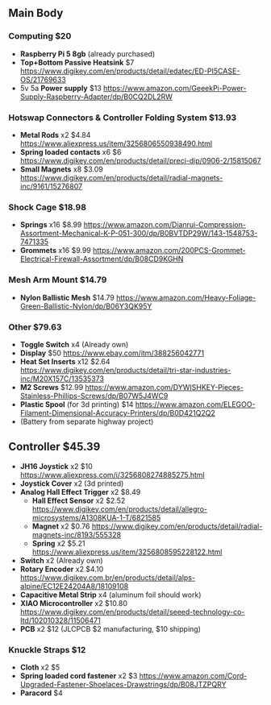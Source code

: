## Main Body

### Computing $20

* **Raspberry Pi 5 8gb** (already purchased)
* **Top+Bottom Passive Heatsink** $7 https://www.digikey.com/en/products/detail/edatec/ED-PI5CASE-OS/21769633
* 5v 5a **Power supply** $13 https://www.amazon.com/GeeekPi-Power-Supply-Raspberry-Adapter/dp/B0CQ2DL2RW

### Hotswap Connectors & Controller Folding System $13.93

* **Metal Rods** x2 $4.84 https://www.aliexpress.us/item/3256806550938490.html
* **Spring loaded contacts** x6 $6 https://www.digikey.com/en/products/detail/preci-dip/0906-2/15815067
* **Small Magnets** x8 $3.09 https://www.digikey.com/en/products/detail/radial-magnets-inc/9161/15276807

### Shock Cage $18.98

* **Springs** x16 $8.99 https://www.amazon.com/Dianrui-Compression-Assortment-Mechanical-K-P-051-300/dp/B0BVTDP29W/143-1548753-7471335
* **Grommets** x16 $9.99 https://www.amazon.com/200PCS-Grommet-Electrical-Firewall-Assortment/dp/B08CD9KGHN

### Mesh Arm Mount $14.79

* **Nylon Ballistic Mesh** $14.79 https://www.amazon.com/Heavy-Foliage-Green-Ballistic-Nylon/dp/B06Y3QK95Y

### Other $79.63

* **Toggle Switch** x4 (Already own)
* **Display** $50 https://www.ebay.com/itm/388256042771
* **Heat Set Inserts** x12 $2.64 https://www.digikey.com/en/products/detail/tri-star-industries-inc/M20X157C/13535373
* **M2 Screws** $12.99 https://www.amazon.com/DYWISHKEY-Pieces-Stainless-Phillips-Screws/dp/B07W5J4WC9
* **Plastic Spool** (for 3d printing) $14 https://www.amazon.com/ELEGOO-Filament-Dimensional-Accuracy-Printers/dp/B0D421Q2Q2
* (Battery from separate highway project)

## Controller $45.39

* **JH16 Joystick** x2 $10 https://www.aliexpress.com/i/3256808274885275.html
* **Joystick Cover** x2 (3d printed)
* **Analog Hall Effect Trigger** x2 $8.49
  * **Hall Effect Sensor** x2 $2.52 https://www.digikey.com/en/products/detail/allegro-microsystems/A1308KUA-1-T/6821585
  * **Magnet** x2 $0.76 https://www.digikey.com/en/products/detail/radial-magnets-inc/8193/555328
  * **Spring** x2 $5.21 https://www.aliexpress.us/item/3256808595228122.html
* **Switch** x2 (Already own)
* **Rotary Encoder** x2 $4.10 https://www.digikey.com.br/en/products/detail/alps-alpine/EC12E24204A8/18109108
* **Capacitive Metal Strip** x4 (aluminum foil should work)
* **XIAO Microcontroller** x2 $10.80 https://www.digikey.com/en/products/detail/seeed-technology-co-ltd/102010328/11506471
* **PCB** x2 $12 (JLCPCB $2 manufacturing, $10 shipping)

### Knuckle Straps $12

* **Cloth** x2 $5
* **Spring loaded cord fastener** x2 $3 https://www.amazon.com/Cord-Upgraded-Fastener-Shoelaces-Drawstrings/dp/B08JTZPQRY
* **Paracord** $4
